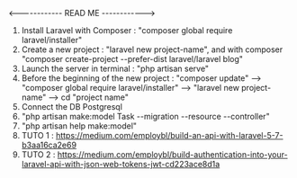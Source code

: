 <------------ READ ME ------------>

1. Install Laravel with Composer : "composer global require laravel/installer"
2. Create a new project : "laravel new project-name", and with composer "composer create-project --prefer-dist laravel/laravel blog"
3. Launch the server in terminal : "php artisan serve"
4. Before the beginning of the new project : "composer update" --> "composer global require laravel/installer"
   --> "laravel new project-name" --> cd "project name"
5. Connect the DB Postgresql
6. "php artisan make:model Task --migration --resource --controller"
7. "php artisan help make:model"
8. TUTO 1 : https://medium.com/employbl/build-an-api-with-laravel-5-7-b3aa16ca2e69
9. TUTO 2 : https://medium.com/employbl/build-authentication-into-your-laravel-api-with-json-web-tokens-jwt-cd223ace8d1a
